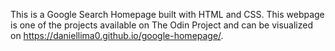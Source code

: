 This is a Google Search Homepage built with HTML and CSS.
This webpage is one of the projects available on The Odin Project
and can be visualized on https://daniellima0.github.io/google-homepage/.
